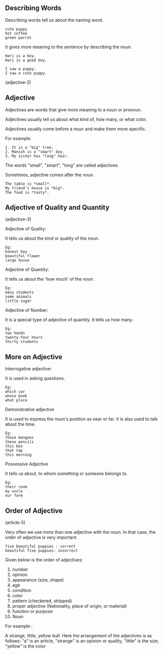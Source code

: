 ## Describing Words

Describing words tell us about the naming word.

```
cute puppy
hot coffee
green parrot
```

It gives more meaning to the sentence by describing the noun.

```
Hari is a boy.
Hari is a good boy.

I saw a puppy.
I saw a cute puppy.
```

(adjective-2)

## Adjective

Adjectives are words that give more meaning to a noun or pronoun.

Adjectives usually tell us about what kind of, how many, or what color.

Adjectives usually come before a noun and make them more specific.

For example:

```
1. It is a "big" tree.
2. Manish is a "smart" boy.
3. My sister has "long" hair.
```

The words "small", "smart", "long" are called adjectives.

Sometimes, adjective comes after the noun.

```
The table is *small*.
My friend's house is *big*.
The food is *tasty*.
```

## Adjective of Quality and Quantity

(adjective-3)

Adjective of Quality:

It tells us about the kind or quality of the noun.

```
Eg:
honest boy
beautiful flower
large house
```

Adjective of Quantity:

It tells us about the 'how much' of the noun.

```
Eg:
many students
some animals
little sugar
```

Adjective of Number:

It is a special type of adjective of quantity. It tells us how many.

```
Eg:
two hands
twenty-four hours
thirty students
```

## More on Adjective

Interrogative adjective:

It is used in asking questions.

```
Eg:
which car
whose book
what place
```

Demonstrative adjective

It is used to express the noun's position as near or far. It is also used to
talk about the time.

```
Eg:
those mangoes
these pencils
this box
that tap
this morning
```

Possessive Adjective

It tells us about, to whom something or someone belongs to.

```
Eg:
their room
my uncle
our farm
```

## Order of Adjective

(article-5)

Very often we use more than one adjective with the noun. In that case, the order
of adjective is very important.

```
five beautiful puppies : correct
beautiful five puppies: incorrect
```

Given below is the order of adjectives:

1. number
2. opinion
3. appearance (size, shape)
4. age
5. condition
6. color
7. pattern (checkered, stripped)
8. proper adjective (Nationality, place of origin, or material)
9. function or purpose
10. Noun

For example :

A strange, little, yellow leaf. Here the arrangement of the adjectives is as
follows: "a" is an article, "strange" is an opinion or quality, "little" is the
size, "yellow" is the color
